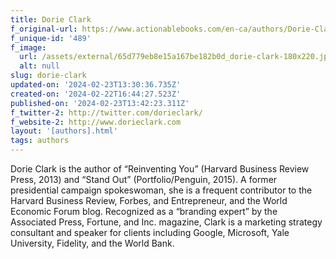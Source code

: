 ```yaml
---
title: Dorie Clark
f_original-url: https://www.actionablebooks.com/en-ca/authors/Dorie-Clark/
f_unique-id: '489'
f_image:
  url: /assets/external/65d779eb8e15a167be182b0d_dorie-clark-180x220.jpeg
  alt: null
slug: dorie-clark
updated-on: '2024-02-23T13:30:36.735Z'
created-on: '2024-02-22T16:44:27.523Z'
published-on: '2024-02-23T13:42:23.311Z'
f_twitter-2: http://twitter.com/dorieclark/
f_website-2: http://www.dorieclark.com
layout: '[authors].html'
tags: authors
---
```


Dorie Clark is the author of “Reinventing You” (Harvard Business Review Press, 2013) and “Stand Out” (Portfolio/Penguin, 2015). A former presidential campaign spokeswoman, she is a frequent contributor to the Harvard Business Review, Forbes, and Entrepreneur, and the World Economic Forum blog. Recognized as a “branding expert” by the Associated Press, Fortune, and Inc. magazine, Clark is a marketing strategy consultant and speaker for clients including Google, Microsoft, Yale University, Fidelity, and the World Bank.
